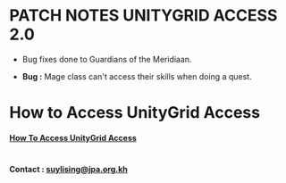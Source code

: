 # PATCH NOTES UNITYGRID ACCESS 2.0

- Bug fixes done to Guardians of the Meridiaan.

- **Bug :** Mage class can't access their skills when doing a quest.

# How to Access UnityGrid Access

#### [How To Access UnityGrid Access](https://github.com/AlphaMC0/Virtual-Vanguard-Studios/blob/main/How%20To%20Access%20UnityGrid%20Access%202.0.md)

#

**Contact : suylising@jpa.org.kh**

